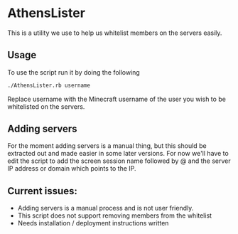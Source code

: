 # AthensLister
This is a utility we use to help us whitelist members on the servers easily. 

## Usage
To use the script run it by doing the following

```bash
./AthensLister.rb username
```

Replace username with the Minecraft username of the user you wish to be whitelisted on the servers. 

## Adding servers
For the moment adding servers is a manual thing, but this should be extracted out and made easier in some later versions. For now we'll have to edit the script to add the screen session name followed by @ and the server IP address or domain which points to the IP.

## Current issues:
- Adding servers is a manual process and is not user friendly.
- This script does not support removing members from the whitelist
- Needs installation / deployment instructions written